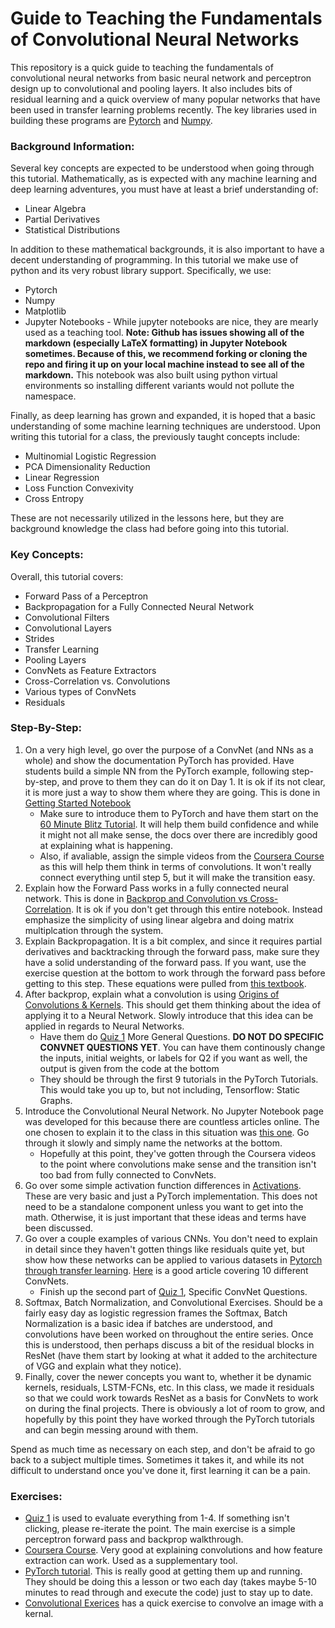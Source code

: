 # Guide to Teaching the Fundamentals of Convolutional Neural Networks

This repository is a quick guide to teaching the fundamentals of convolutional neural networks from basic neural network and perceptron design up to convolutional and pooling layers. It also includes bits of residual learning and a quick overview of many popular networks that have been used in transfer learning problems recently. The key libraries used in building these programs are [Pytorch](https://pytorch.org/) and [Numpy](https://numpy.org/).

### Background Information:
Several key concepts are expected to be understood when going through this tutorial. Mathematically, as is expected with any machine learning and deep learning adventures, you must have at least a brief understanding of:
- Linear Algebra
- Partial Derivatives
- Statistical Distributions

In addition to these mathematical backgrounds, it is also important to have a decent understanding of programming. In this tutorial we make use of python and its very robust library support. Specifically, we use:
- Pytorch
- Numpy
- Matplotlib
- Jupyter Notebooks - While jupyter notebooks are nice, they are mearly used as a teaching tool. **Note: Github has issues showing all of the markdown (especially LaTeX formatting) in Jupyter Notebook sometimes. Because of this, we recommend forking or cloning the repo and firing it up on your local machine instead to see all of the markdown.** This notebook was also built using python virtual environments so installing different variants would not pollute the namespace.

Finally, as deep learning has grown and expanded, it is hoped that a basic understanding of some machine learning techniques are understood. Upon writing this tutorial for a class, the previously taught concepts include:
- Multinomial Logistic Regression
- PCA Dimensionality Reduction
- Linear Regression
- Loss Function Convexivity
- Cross Entropy

These are not necessarily utilized in the lessons here, but they are background knowledge the class had before going into this tutorial.


### Key Concepts:
Overall, this tutorial covers:
- Forward Pass of a Perceptron
- Backpropagation for a Fully Connected Neural Network
- Convolutional Filters
- Convolutional Layers
- Strides
- Transfer Learning
- Pooling Layers
- ConvNets as Feature Extractors
- Cross-Correlation vs. Convolutions
- Various types of ConvNets
- Residuals

### Step-By-Step:
1. On a very high level, go over the purpose of a ConvNet (and NNs as a whole) and show the documentation PyTorch has provided. Have students build a simple NN from the PyTorch example, following step-by-step, and prove to them they can do it on Day 1. It is ok if its not clear, it is more just a way to show them where they are going. This is done in [Getting Started Notebook](Getting&#32;Started.ipynb)
    - Make sure to introduce them to PyTorch and have them start on the [60 Minute Blitz Tutorial](https://pytorch.org/tutorials/beginner/deep_learning_60min_blitz.html). It will help them build confidence and while it might not all make sense, the docs over there are incredibly good at explaining what is happening.
    - Also, if avaliable, assign the simple videos from the [Coursera Course](https://www.coursera.org/learn/convolutional-neural-networks) as this will help them think in terms of convolutions. It won't really connect everything until step 5, but it will make the transition easy.
2. Explain how the Forward Pass works in a fully connected neural network. This is done in [Backprop and Convolution vs Cross-Correlation](Backprop&#32;and&#32;Convolution&#32;vs&#32;Cross-Correlation.ipynb). It is ok if you don't get through this entire notebook. Instead emphasize the simplicity of using linear algebra and doing matrix multiplcation through the system. 
3. Explain Backpropagation. It is a bit complex, and since it requires partial derivatives and backtracking through the forward pass, make sure they have a solid understanding of the forward pass. If you want, use the exercise question at the bottom to work through the forward pass before getting to this step. These equations were pulled from [this textbook](https://www.amazon.com/Fundamentals-Computational-Intelligence-Evolutionary-Computation/dp/1119214343). 
4. After backprop, explain what a convolution is using [Origins of Convolutions & Kernels](Origins&#32;of&#32;Convolutions&#32;&&#32;Kernels.pdf). This should get them thinking about the idea of applying it to a Neural Network. Slowly introduce that this idea can be applied in regards to Neural Networks.
    - Have them do [Quiz 1](Quiz&#32;1.ipynb) More General Questions. **DO NOT DO SPECIFIC CONVNET QUESTIONS YET**. You can have them continously change the inputs, initial weights, or labels for Q2 if you want as well, the output is given from the code at the bottom 
    - They should be through the first 9 tutorials in the PyTorch Tutorials. This would take you up to, but not including, Tensorflow: Static Graphs. 
5. Introduce the Convolutional Neural Network. No Jupyter Notebook page was developed for this because there are countless articles online. The one chosen to explain it to the class in this situation was [this one](https://towardsdatascience.com/a-comprehensive-guide-to-convolutional-neural-networks-the-eli5-way-3bd2b1164a53). Go through it slowly and simply name the networks at the bottom.
    - Hopefully at this point, they've gotten through the Coursera videos to the point where convolutions make sense and the transition isn't too bad from fully connected to ConvNets. 
6. Go over some simple activation function differences in [Activations](Activations.ipynb). These are very basic and just a PyTorch implementation. This does not need to be a standalone component unless you want to get into the math. Otherwise, it is just important that these ideas and terms have been discussed. 
7. Go over a couple examples of various CNNs. You don't need to explain in detail since they haven't gotten things like residuals quite yet, but show how these networks can be applied to various datasets in [Pytorch through transfer learning](https://pytorch.org/docs/stable/torchvision/models.html). [Here](https://towardsdatascience.com/illustrated-10-cnn-architectures-95d78ace614d) is a good article covering 10 different ConvNets.
    - Finish up the second part of [Quiz 1](Quiz&#32;1.ipynb), Specific ConvNet Questions.
8. Softmax, Batch Normalization, and Convolutional Exercises. Should be a fairly easy day as logistic regression frames the Softmax, Batch Normalization is a basic idea if batches are understood, and convolutions have been worked on throughout the entire series. Once this is understood, then perhaps discuss a bit of the residual blocks in ResNet (have them start by looking at what it added to the architecture of VGG and explain what they notice).
9. Finally, cover the newer concepts you want to, whether it be dynamic kernels, residuals, LSTM-FCNs, etc. In this class, we made it residuals so that we could work towards ResNet as a basis for ConvNets to work on during the final projects. There is obviously a lot of room to grow, and hopefully by this point they have worked through the PyTorch tutorials and can begin messing around with them. 

Spend as much time as necessary on each step, and don't be afraid to go back to a subject multiple times. Sometimes it takes it, and while its not difficult to understand once you've done it, first learning it can be a pain. 

### Exercises:
- [Quiz 1](Quiz&#32;1.ipynb) is used to evaluate everything from 1-4. If something isn't clicking, please re-iterate the point. The main exercise is a simple perceptron forward pass and backprop walkthrough.
- [Coursera Course](https://www.coursera.org/learn/convolutional-neural-networks). Very good at explaining convolutions and how feature extraction can work. Used as a supplementary tool.
- [PyTorch tutorial](https://pytorch.org/tutorials/beginner/deep_learning_60min_blitz.html). This is really good at getting them up and running. They should be doing this a lesson or two each day (takes maybe 5-10 minutes to read through and execute the code) just to stay up to date.
- [Convolutional Exerices](Convolutional&#32;Exercises,&#32;Softmax,&#32;and&#32;Batch&#32;Normalization.ipynb) has a quick exercise to convolve an image with a kernal.
